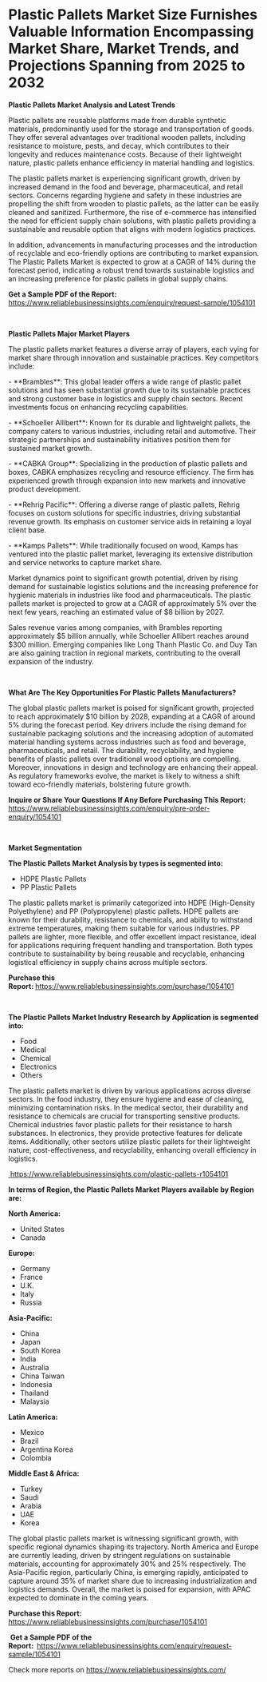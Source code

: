 <p><h1>Plastic Pallets Market Size Furnishes Valuable Information Encompassing Market Share, Market Trends, and Projections Spanning from 2025 to 2032</h1></p><p><strong>Plastic Pallets Market Analysis and Latest Trends</strong></p>
<p><p>Plastic pallets are reusable platforms made from durable synthetic materials, predominantly used for the storage and transportation of goods. They offer several advantages over traditional wooden pallets, including resistance to moisture, pests, and decay, which contributes to their longevity and reduces maintenance costs. Because of their lightweight nature, plastic pallets enhance efficiency in material handling and logistics.</p><p>The plastic pallets market is experiencing significant growth, driven by increased demand in the food and beverage, pharmaceutical, and retail sectors. Concerns regarding hygiene and safety in these industries are propelling the shift from wooden to plastic pallets, as the latter can be easily cleaned and sanitized. Furthermore, the rise of e-commerce has intensified the need for efficient supply chain solutions, with plastic pallets providing a sustainable and reusable option that aligns with modern logistics practices.</p><p>In addition, advancements in manufacturing processes and the introduction of recyclable and eco-friendly options are contributing to market expansion. The Plastic Pallets Market is expected to grow at a CAGR of 14% during the forecast period, indicating a robust trend towards sustainable logistics and an increasing preference for plastic pallets in global supply chains.</p></p>
<p><strong>Get a Sample PDF of the Report:&nbsp;</strong> <a href="https://www.reliablebusinessinsights.com/enquiry/request-sample/1054101?utm_campaign=2121&utm_medium=2&utm_source=Github&utm_content=ia&utm_term=07022025&utm_id=plastic-pallets">https://www.reliablebusinessinsights.com/enquiry/request-sample/1054101</a></p>
<p>&nbsp;</p>
<p><strong>Plastic Pallets Major Market Players</strong></p>
<p><p>The plastic pallets market features a diverse array of players, each vying for market share through innovation and sustainable practices. Key competitors include:</p><p>- **Brambles**: This global leader offers a wide range of plastic pallet solutions and has seen substantial growth due to its sustainable practices and strong customer base in logistics and supply chain sectors. Recent investments focus on enhancing recycling capabilities.</p><p>- **Schoeller Allibert**: Known for its durable and lightweight pallets, the company caters to various industries, including retail and automotive. Their strategic partnerships and sustainability initiatives position them for sustained market growth.</p><p>- **CABKA Group**: Specializing in the production of plastic pallets and boxes, CABKA emphasizes recycling and resource efficiency. The firm has experienced growth through expansion into new markets and innovative product development.</p><p>- **Rehrig Pacific**: Offering a diverse range of plastic pallets, Rehrig focuses on custom solutions for specific industries, driving substantial revenue growth. Its emphasis on customer service aids in retaining a loyal client base.</p><p>- **Kamps Pallets**: While traditionally focused on wood, Kamps has ventured into the plastic pallet market, leveraging its extensive distribution and service networks to capture market share.</p><p>Market dynamics point to significant growth potential, driven by rising demand for sustainable logistics solutions and the increasing preference for hygienic materials in industries like food and pharmaceuticals. The plastic pallets market is projected to grow at a CAGR of approximately 5% over the next few years, reaching an estimated value of $8 billion by 2027.</p><p>Sales revenue varies among companies, with Brambles reporting approximately $5 billion annually, while Schoeller Allibert reaches around $300 million. Emerging companies like Long Thanh Plastic Co. and Duy Tan are also gaining traction in regional markets, contributing to the overall expansion of the industry.</p></p>
<p>&nbsp;</p>
<p><strong>What Are The Key Opportunities For Plastic Pallets Manufacturers?</strong></p>
<p><p>The global plastic pallets market is poised for significant growth, projected to reach approximately $10 billion by 2028, expanding at a CAGR of around 5% during the forecast period. Key drivers include the rising demand for sustainable packaging solutions and the increasing adoption of automated material handling systems across industries such as food and beverage, pharmaceuticals, and retail. The durability, recyclability, and hygiene benefits of plastic pallets over traditional wood options are compelling. Moreover, innovations in design and technology are enhancing their appeal. As regulatory frameworks evolve, the market is likely to witness a shift toward eco-friendly materials, bolstering future growth.</p></p>
<p><strong>Inquire or Share Your Questions If Any Before Purchasing This Report:</strong> <a href="https://www.reliablebusinessinsights.com/enquiry/pre-order-enquiry/1054101?utm_campaign=2121&utm_medium=2&utm_source=Github&utm_content=ia&utm_term=07022025&utm_id=plastic-pallets">https://www.reliablebusinessinsights.com/enquiry/pre-order-enquiry/1054101</a></p>
<p>&nbsp;</p>
<p><strong>Market Segmentation</strong></p>
<p><strong>The Plastic Pallets Market Analysis by types is segmented into:</strong></p>
<p><ul><li>HDPE Plastic Pallets</li><li>PP Plastic Pallets</li></ul></p>
<p><p>The plastic pallets market is primarily categorized into HDPE (High-Density Polyethylene) and PP (Polypropylene) plastic pallets. HDPE pallets are known for their durability, resistance to chemicals, and ability to withstand extreme temperatures, making them suitable for various industries. PP pallets are lighter, more flexible, and offer excellent impact resistance, ideal for applications requiring frequent handling and transportation. Both types contribute to sustainability by being reusable and recyclable, enhancing logistical efficiency in supply chains across multiple sectors.</p></p>
<p><strong>Purchase this Report:&nbsp;</strong><a href="https://www.reliablebusinessinsights.com/purchase/1054101?utm_campaign=2121&utm_medium=2&utm_source=Github&utm_content=ia&utm_term=07022025&utm_id=plastic-pallets">https://www.reliablebusinessinsights.com/purchase/1054101</a></p>
<p>&nbsp;</p>
<p><strong>The Plastic Pallets Market Industry Research by Application is segmented into:</strong></p>
<p><ul><li>Food</li><li>Medical</li><li>Chemical</li><li>Electronics</li><li>Others</li></ul></p>
<p><p>The plastic pallets market is driven by various applications across diverse sectors. In the food industry, they ensure hygiene and ease of cleaning, minimizing contamination risks. In the medical sector, their durability and resistance to chemicals are crucial for transporting sensitive products. Chemical industries favor plastic pallets for their resistance to harsh substances. In electronics, they provide protective features for delicate items. Additionally, other sectors utilize plastic pallets for their lightweight nature, cost-effectiveness, and recyclability, enhancing overall efficiency in logistics.</p></p>
<p><a href="https://www.reliablebusinessinsights.com/plastic-pallets-r1054101?utm_campaign=2121&utm_medium=2&utm_source=Github&utm_content=ia&utm_term=07022025&utm_id=plastic-pallets">&nbsp;https://www.reliablebusinessinsights.com/plastic-pallets-r1054101</a></p>
<p><strong>In terms of Region, the Plastic Pallets Market Players available by Region are:</strong></p>
<p>
    <p> <strong> North America: </strong>
        <ul>
            <li>United States</li>
            <li>Canada</li>
        </ul>
        </p> 
    <p> <strong> Europe: </strong>
        <ul>
            <li>Germany</li>
            <li>France</li>
            <li>U.K.</li>
            <li>Italy</li>
            <li>Russia</li>
        </ul>
        </p> 
    <p> <strong> Asia-Pacific: </strong>
        <ul>
            <li>China</li>
            <li>Japan</li>
            <li>South Korea</li>
            <li>India</li>
            <li>Australia</li>
            <li>China Taiwan</li>
            <li>Indonesia</li>
            <li>Thailand</li>
            <li>Malaysia</li>
        </ul>
        </p> 
    <p> <strong> Latin America: </strong>
        <ul>
            <li>Mexico</li>
            <li>Brazil</li>
            <li>Argentina Korea</li>
            <li>Colombia</li>
        </ul>
        </p> 
    <p> <strong> Middle East & Africa: </strong>
        <ul>
            <li>Turkey</li>
            <li>Saudi</li>
            <li>Arabia</li>
            <li>UAE</li>
            <li>Korea</li>
        </ul>
    </p>
    </p>
<p><p>The global plastic pallets market is witnessing significant growth, with specific regional dynamics shaping its trajectory. North America and Europe are currently leading, driven by stringent regulations on sustainable materials, accounting for approximately 30% and 25% respectively. The Asia-Pacific region, particularly China, is emerging rapidly, anticipated to capture around 35% of market share due to increasing industrialization and logistics demands. Overall, the market is poised for expansion, with APAC expected to dominate in the coming years.</p></p>
<p><strong>Purchase this Report: </strong><a href="https://www.reliablebusinessinsights.com/purchase/1054101?utm_campaign=2121&utm_medium=2&utm_source=Github&utm_content=ia&utm_term=07022025&utm_id=plastic-pallets">https://www.reliablebusinessinsights.com/purchase/1054101</a></p>
<p>&nbsp;<strong>Get a Sample PDF of the Report:&nbsp;&nbsp;</strong><a href="https://www.reliablebusinessinsights.com/enquiry/request-sample/1054101?utm_campaign=2121&utm_medium=2&utm_source=Github&utm_content=ia&utm_term=07022025&utm_id=plastic-pallets">https://www.reliablebusinessinsights.com/enquiry/request-sample/1054101</a></p>
<p><strong></strong></p>
<p>Check more reports on <a href="https://www.reliablebusinessinsights.com/?utm_campaign=2121&utm_medium=2&utm_source=Github&utm_content=ia&utm_term=07022025&utm_id=plastic-pallets">https://www.reliablebusinessinsights.com/</a></p>